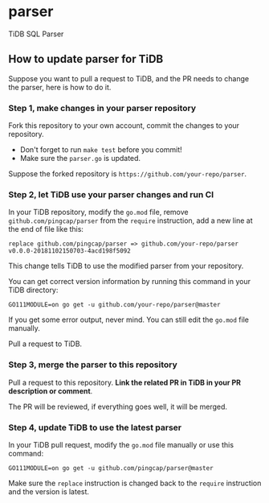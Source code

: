 # parser

TiDB SQL Parser

## How to update parser for TiDB

Suppose you want to pull a request to TiDB, and the PR needs to change the parser, here is how to do it.

### Step 1, make changes in your parser repository

Fork this repository to your own account, commit the changes to your repository.

* Don't forget to run `make test` before you commit!
* Make sure the `parser.go` is updated.

Suppose the forked repository is `https://github.com/your-repo/parser`.

### Step 2, let TiDB use your parser changes and run CI

In your TiDB repository, modify the `go.mod` file, remove `github.com/pingcap/parser` from the `require` instruction, add a new line at the end of file like this:

```
replace github.com/pingcap/parser => github.com/your-repo/parser v0.0.0-20181102150703-4acd198f5092
```

This change tells TiDB to use the modified parser from your repository.

You can get correct version information by running this command in your TiDB directory:

```
GO111MODULE=on go get -u github.com/your-repo/parser@master
```

If you get some error output, never mind. You can still edit the `go.mod` file manually.

Pull a request to TiDB.

### Step 3, merge the parser to this repository

Pull a request to this repository. **Link the related PR in TiDB in your PR description or comment**.

The PR will be reviewed, if everything goes well, it will be merged.

### Step 4, update TiDB to use the latest parser

In your TiDB pull request, modify the `go.mod` file manually or use this command:

```
GO111MODULE=on go get -u github.com/pingcap/parser@master
```

Make sure the `replace` instruction is changed back to the `require` instruction and the version is latest.
